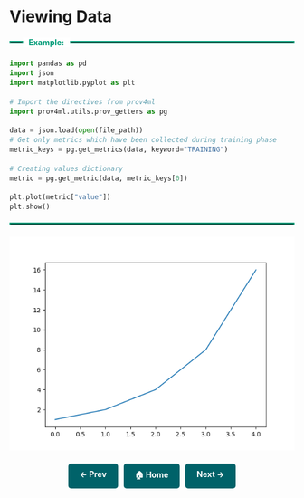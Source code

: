 # Viewing Data

<div style="display: flex; align-items: center; margin: 20px 0;">
    <hr style="flex-grow: 0.05; border: 2px solid #009B77; margin: 0;">
    <span style="background: white; padding: 0 10px; font-weight: bold; color: #009B77;">Example:</span>
    <hr style="flex-grow: 1; border: 2px solid #009B77; margin: 0;">
</div>

```python
import pandas as pd
import json
import matplotlib.pyplot as plt

# Import the directives from prov4ml
import prov4ml.utils.prov_getters as pg

data = json.load(open(file_path))
# Get only metrics which have been collected during training phase
metric_keys = pg.get_metrics(data, keyword="TRAINING")

# Creating values dictionary
metric = pg.get_metric(data, metric_keys[0])

plt.plot(metric["value"])
plt.show()
```

<hr style="border: 2px solid #009B77; margin: 20px 0;">

![Prov_Getter_example](./assets/prov_getters_example.png)



<div style="display: flex; justify-content: center; gap: 10px; margin-top: 20px;">
    <a href="usage_itwinAI_logger.md" style="text-decoration: none; background-color: #006269; color: white; padding: 10px 20px; border-radius: 5px; font-weight: bold; transition: 0.3s;">← Prev</a>
    <a href="." style="text-decoration: none; background-color: #006269; color: white; padding: 10px 20px; border-radius: 5px; font-weight: bold; transition: 0.3s;">🏠 Home</a>
    <a href="reproducible_example.md" style="text-decoration: none; background-color: #006269; color: white; padding: 10px 20px; border-radius: 5px; font-weight: bold; transition: 0.3s;">Next →</a>
</div>